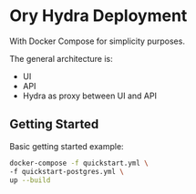 # Ory Hydra Deployment

With Docker Compose for simplicity purposes.

The general architecture is:

- UI
- API
- Hydra as proxy between UI and API

## Getting Started

Basic getting started example:

```bash
docker-compose -f quickstart.yml \
-f quickstart-postgres.yml \
up --build
```
